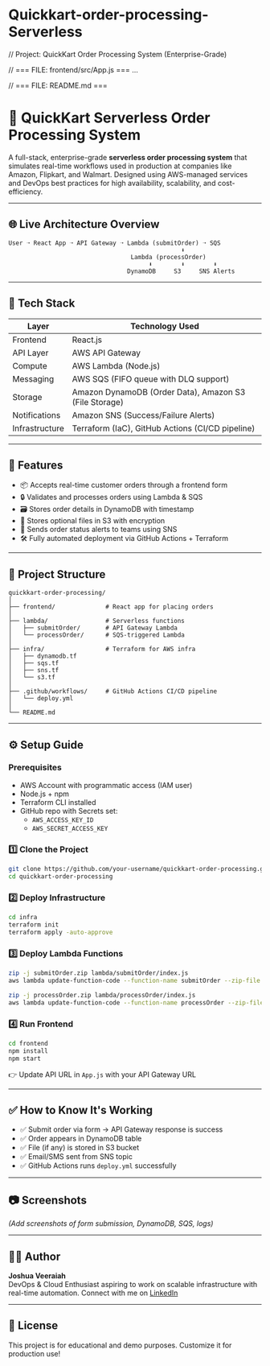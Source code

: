# Quickkart-order-processing-Serverless
// Project: QuickKart Order Processing System (Enterprise-Grade)

// === FILE: frontend/src/App.js ===
<unchanged>...

// === FILE: README.md ===
# 🚀 QuickKart Serverless Order Processing System

A full-stack, enterprise-grade **serverless order processing system** that simulates real-time workflows used in production at companies like Amazon, Flipkart, and Walmart. Designed using AWS-managed services and DevOps best practices for high availability, scalability, and cost-efficiency.

---

## 🌐 Live Architecture Overview

```
User ➝ React App ➝ API Gateway ➝ Lambda (submitOrder) ➝ SQS
                                                ⬇
                                  Lambda (processOrder)
                                       ⬇        ⬇        ⬇
                                 DynamoDB     S3     SNS Alerts
```

---

## 🧰 Tech Stack

| Layer           | Technology Used                                                |
|----------------|----------------------------------------------------------------|
| Frontend       | React.js                                                      |
| API Layer      | AWS API Gateway                                               |
| Compute        | AWS Lambda (Node.js)                                          |
| Messaging      | AWS SQS (FIFO queue with DLQ support)                         |
| Storage        | Amazon DynamoDB (Order Data), Amazon S3 (File Storage)        |
| Notifications  | Amazon SNS (Success/Failure Alerts)                           |
| Infrastructure | Terraform (IaC), GitHub Actions (CI/CD pipeline)              |

---

## 🚀 Features

- 📦 Accepts real-time customer orders through a frontend form
- 🔒 Validates and processes orders using Lambda & SQS
- 🗃️ Stores order details in DynamoDB with timestamp
- 🧾 Stores optional files in S3 with encryption
- 📩 Sends order status alerts to teams using SNS
- 🛠️ Fully automated deployment via GitHub Actions + Terraform

---

## 🔧 Project Structure
```
quickkart-order-processing/
│
├── frontend/              # React app for placing orders
│
├── lambda/                # Serverless functions
│   ├── submitOrder/       # API Gateway Lambda
│   └── processOrder/      # SQS-triggered Lambda
│
├── infra/                 # Terraform for AWS infra
│   ├── dynamodb.tf
│   ├── sqs.tf
│   ├── sns.tf
│   └── s3.tf
│
├── .github/workflows/     # GitHub Actions CI/CD pipeline
│   └── deploy.yml
│
└── README.md
```

---

## ⚙️ Setup Guide

### Prerequisites
- AWS Account with programmatic access (IAM user)
- Node.js + npm
- Terraform CLI installed
- GitHub repo with Secrets set:
  - `AWS_ACCESS_KEY_ID`
  - `AWS_SECRET_ACCESS_KEY`

### 1️⃣ Clone the Project
```bash
git clone https://github.com/your-username/quickkart-order-processing.git
cd quickkart-order-processing
```

### 2️⃣ Deploy Infrastructure
```bash
cd infra
terraform init
terraform apply -auto-approve
```

### 3️⃣ Deploy Lambda Functions
```bash
zip -j submitOrder.zip lambda/submitOrder/index.js
aws lambda update-function-code --function-name submitOrder --zip-file fileb://submitOrder.zip

zip -j processOrder.zip lambda/processOrder/index.js
aws lambda update-function-code --function-name processOrder --zip-file fileb://processOrder.zip
```

### 4️⃣ Run Frontend
```bash
cd frontend
npm install
npm start
```
👉 Update API URL in `App.js` with your API Gateway URL

---

## ✅ How to Know It's Working

- ✅ Submit order via form → API Gateway response is success
- ✅ Order appears in DynamoDB table
- ✅ File (if any) is stored in S3 bucket
- ✅ Email/SMS sent from SNS topic
- ✅ GitHub Actions runs `deploy.yml` successfully

---

## 📷 Screenshots
_(Add screenshots of form submission, DynamoDB, SQS, logs)_

---

## 👨‍💻 Author
**Joshua Veeraiah**  
DevOps & Cloud Enthusiast aspiring to work on scalable infrastructure with real-time automation. Connect with me on [LinkedIn](https://linkedin.com/in/your-profile)

---

## 📄 License
This project is for educational and demo purposes. Customize it for production use!
